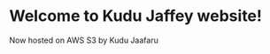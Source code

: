 <html xmlns="http://www.w3.org/1999/xhtml" >
<head>
    <title>My Website Home Page</title>
</head>
<body>
  <h1>Welcome to Kudu Jaffey website!</h1>
  <p>Now hosted on AWS S3 by Kudu Jaafaru</p>
</body>
</html>
